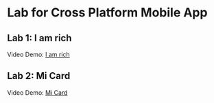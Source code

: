 # Lab for Cross Platform Mobile App

## Lab 1: I am rich
Video Demo: [I am rich](https://drive.google.com/file/d/1Zn6ocQByyEjt7CMuJHbFBwO8Bh9sg_Wj/view?usp=sharing)
## Lab 2: Mi Card
Video Demo: [Mi Card](https://drive.google.com/file/d/1KioYw_o6aTDB_zqLcZoUYoZl6LMuDdbn/view?usp=sharing)